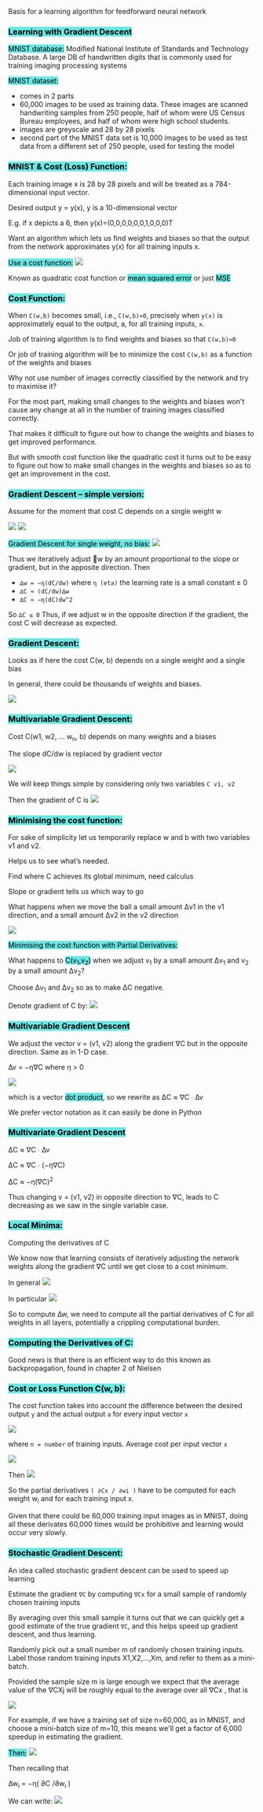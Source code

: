 Basis for a learning algorithm for feedforward neural network

### <mark style="background: #69E7E4;">Learning with Gradient Descent</mark>

<mark style="background: #69E7E4;">MNIST database:</mark> Modified National Institute of Standards and Technology Database. A large DB of handwritten digits that is commonly used for training imaging processing systems

<mark style="background: #69E7E4;">MNIST dataset:</mark>
- comes in 2 parts
- 60,000 images to be used as training data. These images are scanned handwriting samples from 250 people, half of whom were US Census Bureau employees, and half of whom were high school students.
- images are greyscale and 28 by 28 pixels
- second part of the MNIST data set is 10,000 images to be used as test data from a different set of 250 people, used for testing the model

### <mark style="background: #69E7E4;">MNIST & Cost (Loss) Function:</mark>

Each training image x is 28 by 28 pixels and will be treated as a 784-dimensional input vector.

Desired output y = y(x), y is a 10-dimensional vector

E.g. if x depicts a 6, then y(x)=(0,0,0,0,0,0,1,0,0,0)T

Want an algorithm which lets us find weights and biases so that the output from the network approximates y(x) for all training inputs x.

<mark style="background: #69E7E4;">Use a cost function:</mark> 
![](https://i.imgur.com/FRMLwrt.png)

Known as quadratic cost function or <mark style="background: #69E7E4;">mean squared error</mark> or just <mark style="background: #69E7E4;">MSE</mark>

### <mark style="background: #69E7E4;">Cost Function:</mark>

When ``C(w,b)`` becomes small, i.e., ``C(w,b)≈0``, precisely when ``y(x)`` is approximately equal to the output, a, for all training inputs, ``x``.

Job of training algorithm is to find weights and biases so that ``C(w,b)≈0``

Or job of training algorithm will be to minimize the cost ``C(w,b)`` as a function of the weights and biases

Why not use number of images correctly classified by the network and try to maximise it?

For the most part, making small changes to the weights and biases won't cause any change at all in the number of training images classified correctly.

That makes it difficult to figure out how to change the weights and biases to get improved performance.

But with smooth cost function like the quadratic cost it turns out to be easy to figure out how to make small changes in the weights and biases so as to get an improvement in the cost.

### <mark style="background: #69E7E4;">Gradient Descent – simple version:</mark>

Assume for the moment that cost C depends on a single weight w

![](https://i.imgur.com/UMwDzdJ.png)
![](https://i.imgur.com/UXdT5Ue.png)

<mark style="background: #69E7E4;">Gradient Descent for single weight, no bias:</mark>
![](https://i.imgur.com/ufCjmdR.png)

Thus we iteratively adjust w by an amount proportional to the slope or gradient, but in the apposite direction. Then
- ``∆w = −η(dC/dw)`` where ``η (eta)`` the learning rate is a small constant ≥ 0
- ``∆C ≈ (dC/dw)∆w``
- ``∆C ≈ −η(dC)dw^2``

So ``∆C ≤ 0`` Thus, if we adjust w in the opposite direction if the gradient, the cost C will decrease as expected.

### <mark style="background: #69E7E4;">Gradient Descent:</mark>

Looks as if here the cost C(w, b) depends on a single weight and a single bias

In general, there could be thousands of weights and biases.

![](https://i.imgur.com/BmBne2N.png)

### <mark style="background: #69E7E4;">Multivariable Gradient Descent:</mark>

Cost C(w1, w2, ... w<sub>n</sub>, b) depends on many weights and a biases

The slope dC/dw is replaced by gradient vector

![](https://i.imgur.com/cphTPqF.png)

We will keep things simple by considering only two variables ``C v1, v2``

Then the gradient of C is 
![](https://i.imgur.com/8Lpcozm.png)

### <mark style="background: #69E7E4;">Minimising the cost function:</mark>

For sake of simplicity let us temporarily replace w and b with two variables v1 and v2.

Helps us to see what’s needed.

Find where C achieves its global minimum, need calculus

Slope or gradient tells us which way to go

What happens when we move the ball a small amount Δv1 in the v1 direction, and a small amount Δv2 in the v2 direction

![](https://i.imgur.com/8qyv9hB.png)

<mark style="background: #69E7E4;">Minimising the cost function with Partial Derivatives:</mark>

What happens to <mark style="background: #69E7E4;">C(v<sub>1</sub>,v<sub>2</sub>)</mark> when we adjust v<sub>1</sub> by a small amount Δv<sub>1</sub> and v<sub>2</sub> by a small amount Δv<sub>2</sub>?

Choose Δv<sub>1</sub> and Δv<sub>2</sub> so as to make ΔC negative.

Denote gradient of C by:
![](https://i.imgur.com/hsfu3vR.png)

### <mark style="background: #69E7E4;">Multivariable Gradient Descent</mark>

We adjust the vector v = (v1, v2) along the gradient ∇C but in the opposite direction. Same as in 1-D case.

∆v = −η∇C where η > 0

![](https://i.imgur.com/eaOD9HF.png)

which is a vector <mark style="background: #69E7E4;">dot product</mark>, so we rewrite as ΔC ≈ ∇C ∙ ∆v

We prefer vector notation as it can easily be done in Python

### <mark style="background: #69E7E4;">Multivariate Gradient Descent</mark>

ΔC ≈ ∇C ∙ ∆v

ΔC ≈ ∇C ∙ (−η∇C)

ΔC ≈ −η(∇C)<sup>2</sup>

Thus changing v = (v1, v2) in opposite direction to ∇C, leads to C decreasing as we saw in the single variable case.

### <mark style="background: #69E7E4;">Local Minima:</mark>

Computing the derivatives of C

We know now that learning consists of iteratively adjusting the network weights along the gradient ∇C until we get close to a cost minimum.

In general 
![](https://i.imgur.com/QQCowTi.png)

In particular
![](https://i.imgur.com/s13g06n.png)

So to compute ∆w, we need to compute all the partial derivatives of C for all weights in all layers, potentially a crippling computational burden.

### <mark style="background: #69E7E4;">Computing the Derivatives of C:</mark>

Good news is that there is an efficient way to do this known as backpropagation, found in chapter 2 of Nielsen

### <mark style="background: #69E7E4;">Cost or Loss Function C(w, b):</mark>

The cost function takes into account the difference between the desired output ``y`` and the actual output ``a`` for every input vector ``x``

![](https://i.imgur.com/JwfMgPw.png)

where ``n = number`` of training inputs. Average cost per input vector ``x``

![](https://i.imgur.com/pRLLbUB.png)

Then
![](https://i.imgur.com/OxV9FhC.png)

So the partial derivatives ``( ∂Cx / ∂wi )`` have to be computed for each weight w<sub>i</sub> and for each training input x.

Given that there could be 60,000 training input images as in MNIST, doing all these derivates 60,000 times would be prohibitive and learning would occur very slowly.

### <mark style="background: #69E7E4;">Stochastic Gradient Descent:</mark>

An idea called stochastic gradient descent can be used to speed up learning

Estimate the gradient ``∇C`` by computing ``∇Cx`` for a small sample of randomly chosen training inputs

By averaging over this small sample it turns out that we can quickly get a good estimate of the true gradient ``∇C``, and this helps speed up gradient descent, and thus learning.

Randomly pick out a small number m of randomly chosen training inputs. Label those random training inputs X1,X2,...,Xm, and refer to them as a mini-batch.

Provided the sample size m is large enough we expect that the average value of the ∇CXj will be roughly equal to the average over all ∇Cx , that is

![](https://i.imgur.com/IfhVuIV.png)

For example, if we have a training set of size n=60,000, as in MNIST, and choose a mini-batch size of m=10, this means we'll get a factor of 6,000 speedup in estimating the gradient.

<mark style="background: #69E7E4;">Then:</mark>
![](https://i.imgur.com/nuVNwl7.png)

Then recalling that

∆w<sub>i</sub> = −η(  ∂C /∂w<sub>i</sub> )

We can write:
![](https://i.imgur.com/Bd9Q67S.png)
